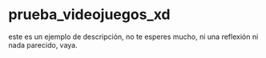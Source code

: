 # prueba_videojuegos_xd
este es un ejemplo de descripción, no te esperes mucho, ni una reflexión ni nada parecido, vaya.
